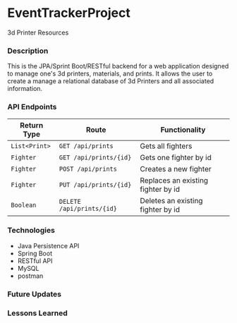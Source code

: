 # EventTrackerProject
3d Printer Resources

### Description
This is the JPA/Sprint Boot/RESTful backend for a web application designed to manage one's 3d printers, materials, and prints.  It allows the user to create a manage a relational database of 3d Printers and all associated information. 

### API Endpoints

| Return Type    | Route                       | Functionality                     |
|----------------|-----------------------------|-----------------------------------|
| `List<Print>`  |`GET /api/prints`               | Gets all fighters                 |
| `Fighter`      |`GET /api/prints/{id}`   | Gets one fighter by id            |
| `Fighter`      |`POST /api/prints`              | Creates a new fighter             |
| `Fighter`      |`PUT /api/prints/{id}`   | Replaces an existing fighter by id|
| `Boolean`      |`DELETE /api/prints/{id}`| Deletes an existing fighter by id |

### Technologies
- Java Persistence API
- Spring Boot
- RESTful API
- MySQL
- postman

### Future Updates

### Lessons Learned
